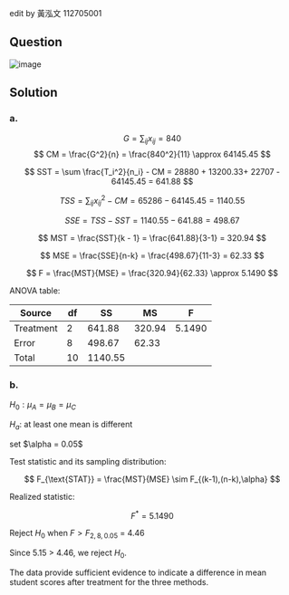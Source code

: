 edit by 黃泓文 112705001

## Question

![image](https://github.com/user-attachments/assets/666d6e42-539b-4e7d-a5f7-78945d26747c)

## Solution

### a.

$$
G = \sum_{ij}x_{ij} = 840 
$$
$$
CM = \frac{G^2}{n} = \frac{840^2}{11} \approx 64145.45
$$

$$
SST = \sum \frac{T_i^2}{n_i} - CM = 28880 + 13200.33+ 22707 - 64145.45 = 641.88
$$

$$
TSS = \sum_{ij} x_{ij}^2 - CM = 65286 - 64145.45 = 1140.55
$$

$$
SSE = TSS - SST = 1140.55 - 641.88 = 498.67
$$

$$
MST = \frac{SST}{k - 1} = \frac{641.88}{3-1} = 320.94
$$

$$
MSE = \frac{SSE}{n-k} = \frac{498.67}{11-3} = 62.33
$$

$$
F = \frac{MST}{MSE} = \frac{320.94}{62.33} \approx 5.1490
$$

ANOVA table:

| Source    | df | SS      | MS     | F      |
|-----------|----|---------|--------|--------|
| Treatment | 2  | 641.88  | 320.94 | 5.1490 |
| Error     | 8  | 498.67  | 62.33  |        |
| Total     | 10 | 1140.55 |        |        |

### b.

$H_0: \mu_A = \mu_B = \mu_C$

$H_a$: at least one mean is different

set $\alpha = 0.05\$

Test statistic and its sampling distribution:

$$
F_{\text{STAT}} = \frac{MST}{MSE} \sim F_{(k-1),(n-k),\alpha}
$$

Realized statistic:

$$
F^* = 5.1490
$$

Reject $H_0$ when $F>F_{2,8,0.05}$ = 4.46

Since 5.15 > 4.46, we reject $H_0$. 

The data provide sufficient evidence to indicate a difference in mean student scores after treatment for the three methods.
